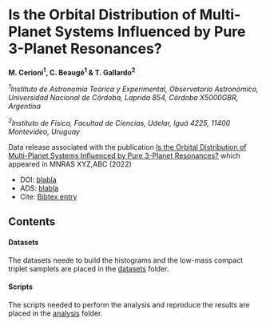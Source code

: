 # Is the Orbital Distribution of Multi-Planet Systems Influenced by Pure 3-Planet Resonances?

**M. Cerioni<sup>1</sup>, C. Beaugé<sup>1</sup> & T. Gallardo<sup>2</sup>**

*<sup>1</sup>Instituto de Astronomía Teórica y Experimental, Observatorio Astronómico, Universidad Nacional de Córdoba, Laprida 854, Córdoba X5000GBR, Argentina*

*<sup>2</sup>Instituto de Física, Facultad de Ciencias, Udelar, Iguá 4225, 11400 Montevideo, Uruguay*



Data release associated with the publication [Is the Orbital Distribution of Multi-Planet Systems Influenced by Pure 3-Planet Resonances?](LinkDelPaperEnArxiv.com) which appeared in MNRAS XYZ,ABC (2022)

- DOI: [blabla](google.com)
- ADS: [blabla](google.com)
- Cite: [Bibtex entry](https://ui.adsabs.harvard.edu/abs/2019A%26A...625A..10N/exportcitation)

## Contents

#### Datasets

The datasets neede to build the histograms and the low-mass compact triplet samplets are placed in the [datasets](datasets) folder.

####  Scripts

The scripts needed to perform the analysis and reproduce the results are placed in the [analysis](analysis) folder.
